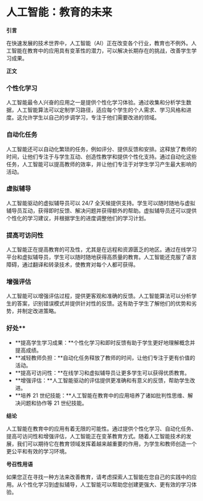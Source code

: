 # 人工智能：教育的未来

**引言**

在快速发展的技术世界中，人工智能（AI）正在改变各个行业，教育也不例外。人工智能在教育中的应用具有变革性的潜力，可以解决长期存在的挑战，改善学生学习成果。

**正文**

### 个性化学习

人工智能最令人兴奋的应用之一是提供个性化学习体验。通过收集和分析学生数据，人工智能算法可以定制学习路径，适应每个学生的个人需求、学习风格和进度。这允许学生以自己的步调学习，专注于他们需要改进的领域。

### 自动化任务

人工智能还可以自动化繁琐的任务，例如评分、提供反馈和安排。这释放了教师的时间，让他们专注于与学生互动、创造性教学和提供个性化支持。通过自动化这些任务，人工智能可以提高教师的效率，并让他们专注于对学生学习产生最大影响的活动。

### 虚拟辅导

人工智能驱动的虚拟辅导员可以 24/7 全天候提供支持。学生可以随时随地与虚拟辅导员互动，获得即时反馈、解决问题并获得额外的帮助。虚拟辅导员还可以提供个性化的学习建议，并根据学生的进度调整他们的学习计划。

### 提高可访问性

人工智能正在提高教育的可及性，尤其是在远程和资源匮乏的地区。通过在线学习平台和虚拟辅导员，学生可以随时随地获得高质量的教育。人工智能还克服了语言障碍，通过翻译和转录技术，使教育对每个人都可获得。

### 增强评估

人工智能可以增强评估过程，提供更客观和准确的反馈。人工智能算法可以分析学生的答案，识别错误模式并提供针对性的反馈。这有助于学生了解他们的优势和劣势，并制定改进策略。

### 好处**

* **提高学生学习成果：**个性化学习和即时反馈有助于学生更好地理解概念并提高成绩。
* **减轻教师负担：**自动化任务释放了教师的时间，让他们专注于更有价值的活动。
* **提高可访问性：**在线学习和虚拟辅导员让更多学生可以获得优质教育。
* **增强评估：**人工智能驱动的评估提供更准确和有意义的反馈，帮助学生改进。
* **培养 21 世纪技能：**人工智能在教育中的应用培养了诸如批判性思维、解决问题和协作等 21 世纪技能。

**结论**

人工智能在教育中的应用有着无限的可能性。通过提供个性化学习、自动化任务、提高可访问性和增强评估，人工智能正在变革教育方式。随着人工智能技术的发展，我们可以期待它在教育领域发挥着越来越重要的作用，为学生和教师创造一个更公平和有效的学习环境。

**号召性用语**

如果您正在寻找一种方法来改善教育，请考虑探索人工智能在您自己的实践中的应用。从个性化学习到虚拟辅导，人工智能可以帮助您创建更强大、更有效的学习体验。
